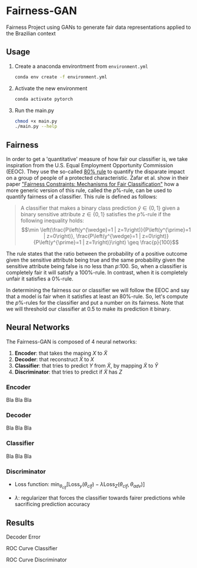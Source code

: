 # Fairness-GAN
Fairness Project using GANs to generate fair data representations applied to the Brazilian context

## Usage

1. Create a anaconda environtment from `environment.yml`

   ```bash
   conda env create -f environment.yml
   ```

2. Activate the new environment

   ```bash
   conda activate pytorch
   ```

3. Run the main.py

   ```bash
   chmod +x main.py
   ./main.py --help
   ```

## Fairness

In order to get a 'quantitative' measure of how fair our classifier is, we take inspiration from the U.S. Equal Employment Opportunity Commission (EEOC). They use the so-called [80% rule](https://en.wikipedia.org/wiki/Disparate_impact#The_80%_rule) to quantify the disparate impact on a group of people of a protected characteristic. Zafar et al. show in their paper ["Fairness Constraints: Mechanisms for Fair Classification"](https://arxiv.org/pdf/1507.05259.pdf) how a more generic version of this rule, called the $p\%$-rule, can be used to quantify fairness of a classifier. This rule is defined as follows:

> A classifier that makes a binary class prediction $\hat{y} \in \{0,1\}$ given a binary sensitive attribute $z \in \{0,1\}$ satisfies the $p\%$-rule if the following inequality holds:
> $$\min \left(\frac{P\left(y^{\wedge}=1 | z=1\right)}{P\left(y^{\prime}=1 | z=0\right)}, \frac{P\left(y^{\wedge}=1 | z=0\right)}{P\left(y^{\prime}=1 | z=1\right)}\right) \geq \frac{p}{100}$$

The rule states that the ratio between the probability of a positive outcome given the sensitive attribute being true and the same probability given the sensitive attribute being false is no less than $p$:100. So, when a classifier is completely fair it will satisfy a 100%-rule. In contrast, when it is completely unfair it satisfies a 0%-rule.

In determining the fairness our or classifier we will follow the EEOC and say that a model is fair when it satisfies at least an 80%-rule. So, let's compute the $p\%$-rules for the classifier and put a number on its fairness. Note that we will threshold our classifier at $0.5$ to make its prediction it binary.

## Neural Networks

The Fairness-GAN is composed of 4 neural networks:

1. **Encoder**: that takes the maping $X$ to $\tilde{X}$
2. **Decoder**: that reconstruct $\tilde{X}$ to $X$
3. **Classifier**: that tries to predict $Y$ from $\tilde{X}$, by mapping $\tilde{X}$ to $\hat{Y}$
4. **Discriminator**: that tries to predict if $\tilde{X}$ has $Z$

### Encoder

Bla Bla Bla

### Decoder

Bla Bla Bla

### Classifier

Bla Bla Bla

### Discriminator

* Loss function: $\min _{\theta_{c l f}}\left[\operatorname{Loss}_{y}\left(\theta_{c l f}\right)-\lambda \operatorname{Loss}_{Z}\left(\theta_{c l f}, \theta_{a d v}\right)\right]$

* $\lambda$: regularizer that forces the classifier towards fairer predictions while sacrificing prediction accuracy

## Results

Decoder Error

ROC Curve Classifier

ROC Curve Discriminator